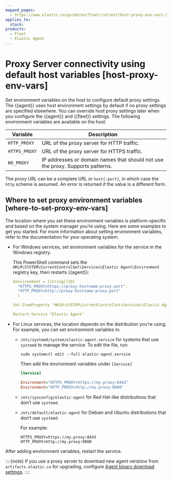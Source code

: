 ```yaml
---
mapped_pages:
  - https://www.elastic.co/guide/en/fleet/current/host-proxy-env-vars.html
applies_to:
  stack:
products:
  - Fleet
  - Elastic Agent
---
```


# Proxy Server connectivity using default host variables [host-proxy-env-vars]

Set environment variables on the host to configure default proxy settings. The {{agent}} uses host environment settings by default if no proxy settings are specified elsewhere. You can override host proxy settings later when you configure the {{agent}} and {{fleet}} settings. The following environment variables are available on the host:

| Variable | Description |
| --- | --- |
| `HTTP_PROXY` | URL of the proxy server for HTTP traffic. |
| `HTTPS_PROXY` | URL of the proxy server for HTTPS traffic. |
| `NO_PROXY` | IP addresses or domain names that should not use the proxy. Supports patterns. |

The proxy URL can be a complete URL or `host[:port]`, in which case the `http` scheme is assumed. An error is returned if the value is a different form.


## Where to set proxy environment variables [where-to-set-proxy-env-vars]

The location where you set these environment variables is platform-specific and based on the system manager you’re using. Here are some examples to get you started. For more information about setting environment variables, refer to the documentation for your operating system.

* For Windows services, set environment variables for the service in the Windows registry.

    This PowerShell command sets the `HKLM\SYSTEM\CurrentControlSet\Services\Elastic Agent\Environment` registry key, then restarts {{agent}}:

    ```yaml
    $environment = [string[]]@(
      "HTTPS_PROXY=https://proxy-hostname:proxy-port",
      "HTTP_PROXY=http://proxy-hostname:proxy-port"
      )

    Set-ItemProperty "HKLM:SYSTEM\CurrentControlSet\Services\Elastic Agent" -Name Environment -Value $environment

    Restart-Service "Elastic Agent"
    ```

* For Linux services, the location depends on the distribution you’re using. For example, you can set environment variables in:

    * `/etc/systemd/system/elastic-agent.service` for systems that use `systemd` to manage the service. To edit the file, run:

        ```shell
        sudo systemctl edit --full elastic-agent.service
        ```

        Then add the environment variables under `[Service]`

        ```ini
        [Service]

        Environment="HTTPS_PROXY=https://my.proxy:8443"
        Environment="HTTP_PROXY=http://my.proxy:8080"
        ```

    * `/etc/sysconfig/elastic-agent` for Red Hat-like distributions that don’t use `systemd`.
    * `/etc/default/elastic-agent` for Debian and Ubuntu distributions that don’t use `systemd`.

        For example:

        ```shell
        HTTPS_PROXY=https://my.proxy:8443
        HTTP_PROXY=http://my.proxy:8080
        ```


After adding environment variables, restart the service.

::::{note}
If you use a proxy server to download new agent versions from `artifacts.elastic.co` for upgrading, configure [Agent binary download settings](/reference/fleet/fleet-settings.md#fleet-agent-binary-download-settings).
::::


